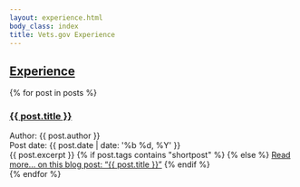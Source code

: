 ```yaml
---
layout: experience.html
body_class: index
title: Vets.gov Experience
---
```


<div id="experience" class="{{ page.id }}" role="main">
  <div class="splash splash--blog">
    <h2 class="va-headingflag"><a href="/experience/">Experience</a></h2>
  </div>
  <div class="primary">
    <div class="row">
      <div class="small-12 medium-8 medium-offset-4 large-offset-2 small-centered columns">
        <div class="post">
          <!-- This loops through the paginated posts -->
          {% for post in posts %}
            <h3 class="title"><a href="/{{ post.path }}">{{ post.title }}</a></h3>
            <div class="meta">
              <div class="post-author"><span class="sr-only">Author: </span>{{ post.author }}</div>
              <div class="post-date"><span class="sr-only">Post date: </span>{{ post.date | date: '%b %d, %Y' }}</div>
            </div>
            <div class="post-preview">
            <div class="content">
              {{ post.excerpt }}
              {% if post.tags contains "shortpost" %}
              {% else %}
                <a href="/  {{ post.path }}">Read more...<span class="sr-only"> on this blog post: &ldquo;{{ post.title }}&rdquo;</span></a>
              {% endif %}
            </div>
          </div>
          {% endfor %}
      </div>
    </div>
  </div>
</div>